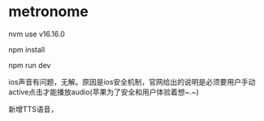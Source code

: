 # metronome

nvm use v16.16.0

npm install

npm run dev

ios声音有问题，无解。原因是ios安全机制，官网给出的说明是必须要用户手动active点击才能播放audio(苹果为了安全和用户体验着想~.~)

新增TTS语音，
